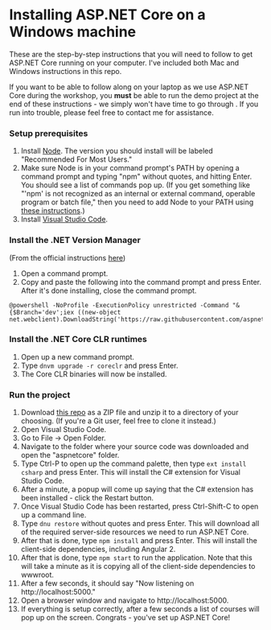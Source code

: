 # Installing ASP.NET Core on a Windows machine
These are the step-by-step instructions that you will need to follow to get ASP.NET Core running on your computer.  I've included both Mac and Windows instructions in this repo.

If you want to be able to follow along on your laptop as we use ASP.NET Core during the workshop, you **must** be able to run the demo project at the end of these instructions - we simply won't have time to go through .  If you run into trouble, please feel free to contact me for assistance.

### Setup prerequisites

1. Install [Node](https://nodejs.org).  The version you should install will be labeled "Recommended For Most Users."
2. Make sure Node is in your command prompt's PATH by opening a command prompt and typing "npm" without quotes, and hitting Enter.  You should see a list of commands pop up.  (If you get something like "'npm' is not recognized as an internal or external command, operable program or batch file," then you need to add Node to your PATH using [these instructions](http://stackoverflow.com/a/27864253).)
3. Install [Visual Studio Code](https://code.visualstudio.com/Download).

### Install the .NET Version Manager

(From the official instructions [here](http://docs.asp.net/en/latest/getting-started/installing-on-windows.html#install-asp-net-5-from-the-command-line))

1. Open a command prompt.
2. Copy and paste the following into the command prompt and press Enter.  After it's done installing, close the command prompt.  
```
@powershell -NoProfile -ExecutionPolicy unrestricted -Command "&{$Branch='dev';iex ((new-object net.webclient).DownloadString('https://raw.githubusercontent.com/aspnet/Home/dev/dnvminstall.ps1'))}"
```

### Install the .NET Core CLR runtimes

1. Open up a new command prompt.
2. Type `dnvm upgrade -r coreclr` and press Enter.
3. The Core CLR binaries will now be installed.

### Run the project
1. Download [this repo](https://github.com/schneidenbach/Angular2-AspNetCore-TypeScript-Workshop) as a ZIP file and unzip it to a directory of your choosing. (If you're a Git user, feel free to clone it instead.)
2. Open Visual Studio Code.
3. Go to File -> Open Folder.
4. Navigate to the folder where your source code was downloaded and open the "aspnetcore" folder.
5. Type Ctrl-P to open up the command palette, then type `ext install csharp` and press Enter.  This will install the C# extension for Visual Studio Code.
6. After a minute, a popup will come up saying that the C# extension has been installed - click the Restart button.
7. Once Visual Studio Code has been restarted, press Ctrl-Shift-C to open up a command line.
8. Type `dnu restore` without quotes and press Enter.  This will download all of the required server-side resources we need to run ASP.NET Core.
9. After that is done, type `npm install` and press Enter.  This will install the client-side dependencies, including Angular 2.
10. After that is done, type `npm start` to run the application.  Note that this will take a minute as it is copying all of the client-side dependencies to wwwroot.
7. After a few seconds, it should say "Now listening on http://localhost:5000."
15. Open a browser window and navigate to http://localhost:5000.
16. If everything is setup correctly, after a few seconds a list of courses will pop up on the screen.  Congrats - you've set up ASP.NET Core!